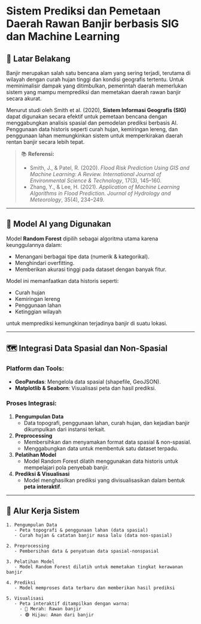 # Sistem Prediksi dan Pemetaan Daerah Rawan Banjir berbasis SIG dan Machine Learning

## 📌 Latar Belakang

Banjir merupakan salah satu bencana alam yang sering terjadi, terutama di wilayah dengan curah hujan tinggi dan kondisi geografis tertentu. Untuk meminimalisir dampak yang ditimbulkan, pemerintah daerah memerlukan sistem yang mampu memprediksi dan memetakan daerah rawan banjir secara akurat.

Menurut studi oleh Smith et al. (2020), **Sistem Informasi Geografis (SIG)** dapat digunakan secara efektif untuk pemetaan bencana dengan menggabungkan analisis spasial dan pemodelan prediksi berbasis AI. Penggunaan data historis seperti curah hujan, kemiringan lereng, dan penggunaan lahan memungkinkan sistem untuk memperkirakan daerah rentan banjir secara lebih tepat.

> 📚 **Referensi:**
>
> - Smith, J., & Patel, R. (2020). *Flood Risk Prediction Using GIS and Machine Learning: A Review.* *International Journal of Environmental Science & Technology*, 17(3), 145–160.  
> - Zhang, Y., & Lee, H. (2021). *Application of Machine Learning Algorithms in Flood Prediction.* *Journal of Hydrology and Meteorology*, 35(4), 234–249.

---

## 🤖 Model AI yang Digunakan

Model **Random Forest** dipilih sebagai algoritma utama karena keunggulannya dalam:

- Menangani berbagai tipe data (numerik & kategorikal).
- Menghindari overfitting.
- Memberikan akurasi tinggi pada dataset dengan banyak fitur.

Model ini memanfaatkan data historis seperti:
- Curah hujan
- Kemiringan lereng
- Penggunaan lahan
- Ketinggian wilayah

untuk memprediksi kemungkinan terjadinya banjir di suatu lokasi.

---

## 🗺️ Integrasi Data Spasial dan Non-Spasial

### Platform dan Tools:
- **GeoPandas**: Mengelola data spasial (shapefile, GeoJSON).
- **Matplotlib & Seaborn**: Visualisasi peta dan hasil prediksi.

### Proses Integrasi:
1. **Pengumpulan Data**
   - Data topografi, penggunaan lahan, curah hujan, dan kejadian banjir dikumpulkan dari instansi terkait.
2. **Preprocessing**
   - Membersihkan dan menyamakan format data spasial & non-spasial.
   - Menggabungkan data untuk membentuk satu dataset terpadu.
3. **Pelatihan Model**
   - Model Random Forest dilatih menggunakan data historis untuk mempelajari pola penyebab banjir.
4. **Prediksi & Visualisasi**
   - Model menghasilkan prediksi yang divisualisasikan dalam bentuk **peta interaktif**.

---

## 🔄 Alur Kerja Sistem

```text
1. Pengumpulan Data
   - Peta topografi & penggunaan lahan (data spasial)
   - Curah hujan & catatan banjir masa lalu (data non-spasial)

2. Preprocessing
   - Pembersihan data & penyatuan data spasial-nonspasial

3. Pelatihan Model
   - Model Random Forest dilatih untuk memetakan tingkat kerawanan banjir

4. Prediksi
   - Model memproses data terbaru dan memberikan hasil prediksi

5. Visualisasi
   - Peta interaktif ditampilkan dengan warna:
     - 🔴 Merah: Rawan banjir
     - 🟢 Hijau: Aman dari banjir
